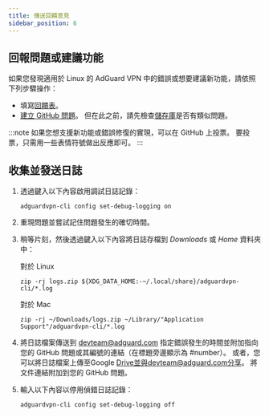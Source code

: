 ```yaml
---
title: 傳送回饋意見
sidebar_position: 6
---
```


## 回報問題或建議功能

如果您發現適用於 Linux 的 AdGuard VPN 中的錯誤或想要建議新功能，請依照下列步驟操作：

- 填寫[回饋表](https://surveys.adguard.com/en/vpn_linux/form.html)。
- [建立 GitHub 問題](https://github.com/AdguardTeam/AdGuardVPNCLI/issues/new/choose)。 但在此之前，請先檢查[儲存庫](https://github.com/AdguardTeam/AdGuardVPNCLI/issues?q=is%3A問題)是否有類似問題。

:::note
如果您想支援新功能或錯誤修復的實現，可以在 GitHub 上投票。 要投票，只需用一些表情符號做出反應即可。
:::

## 收集並發送日誌

1. 透過鍵入以下內容啟用調試日誌記錄：

   `adguardvpn-cli config set-debug-logging on`

2. 重現問題並嘗試記住問題發生的確切時間。

3. 稍等片刻，然後透過鍵入以下內容將日誌存檔到 _Downloads_ 或 _Home_ 資料夾中：

   對於 Linux

   `zip -rj logs.zip ${XDG_DATA_HOME:-~/.local/share}/adguardvpn-cli/*.log`

   對於 Mac

   `zip -rj ~/Downloads/logs.zip ~/Library/"Application Support"/adguardvpn-cli/*.log`

4. 將日誌檔案傳送到 devteam@adguard.com 指定錯誤發生的時間並附加指向您的 GitHub 問題或其編號的連結（在標題旁邊顯示為 #number）。 或者，您可以將日誌檔案上傳至Google Drive並與devteam@adguard.com分享。 將文件連結附加到您的 GitHub 問題。

5. 輸入以下內容以停用偵錯日誌記錄：

   `adguardvpn-cli config set-debug-logging off`
